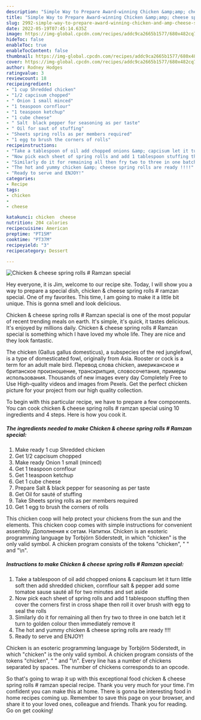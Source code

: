 ```yaml
---
description: "Simple Way to Prepare Award-winning Chicken &amp;amp; cheese spring rolls # Ramzan special"
title: "Simple Way to Prepare Award-winning Chicken &amp;amp; cheese spring rolls # Ramzan special"
slug: 2992-simple-way-to-prepare-award-winning-chicken-and-amp-cheese-spring-rolls-ramzan-special
date: 2022-05-19T07:45:14.635Z
image: https://img-global.cpcdn.com/recipes/addc9ca2665b1577/680x482cq70/chicken-cheese-spring-rolls-ramzan-special-recipe-main-photo.jpg
hideToc: false
enableToc: true
enableTocContent: false
thumbnail: https://img-global.cpcdn.com/recipes/addc9ca2665b1577/680x482cq70/chicken-cheese-spring-rolls-ramzan-special-recipe-main-photo.jpg
cover: https://img-global.cpcdn.com/recipes/addc9ca2665b1577/680x482cq70/chicken-cheese-spring-rolls-ramzan-special-recipe-main-photo.jpg
author: Rodney Hodges
ratingvalue: 3
reviewcount: 18
recipeingredient:
- "1 cup Shredded chicken"
- "1/2 capcisum chopped"
- " Onion 1 small minced"
- "1 teaspoon cornflour"
- "1 teaspoon ketchup"
- "1 cube cheese"
- " Salt  black pepper for seasoning as per taste"
- " Oil for saut of stuffing"
- "Sheets spring rolls as per members required"
- "1 egg to brush the corners of rolls"
recipeinstructions:
- "Take a tablespoon of oil add chopped onions &amp; capcisum let it turn little soft then add shredded chicken, cornflour salt &amp; pepper add some tomatoe sause sauté all for two minutes and set aside"
- "Now pick each sheet of spring rolls and add 1 tablespoon stuffing then cover the corners first in cross shape then roll it over brush with egg to seal the rolls"
- "Similarly do it for remaining all then fry two to three in one batch let it turn to golden colour then immediately remove it"
- "The hot and yummy chicken &amp; cheese spring rolls are ready !!!!"
- "Ready to serve and ENJOY!"
categories:
- Recipe
tags:
- chicken
- 
- cheese

katakunci: chicken  cheese 
nutrition: 204 calories
recipecuisine: American
preptime: "PT15M"
cooktime: "PT37M"
recipeyield: "3"
recipecategory: Dessert

---
```



![Chicken &amp; cheese spring rolls # Ramzan special](https://img-global.cpcdn.com/recipes/addc9ca2665b1577/680x482cq70/chicken-cheese-spring-rolls-ramzan-special-recipe-main-photo.jpg)

Hey everyone, it is Jim, welcome to our recipe site. Today, I will show you a way to prepare a special dish, chicken &amp; cheese spring rolls # ramzan special. One of my favorites. This time, I am going to make it a little bit unique. This is gonna smell and look delicious.

Chicken &amp; cheese spring rolls # Ramzan special is one of the most popular of recent trending meals on earth. It's simple, it's quick, it tastes delicious. It's enjoyed by millions daily. Chicken &amp; cheese spring rolls # Ramzan special is something which I have loved my whole life. They are nice and they look fantastic.

The chicken (Gallus gallus domesticus), a subspecies of the red junglefowl, is a type of domesticated fowl, originally from Asia. Rooster or cock is a term for an adult male bird. Перевод слова chicken, американское и британское произношение, транскрипция, словосочетания, примеры использования. Thousands of new images every day Completely Free to Use High-quality videos and images from Pexels. Get the perfect chicken picture for your project from our high quality collection.


To begin with this particular recipe, we have to prepare a few components. You can cook chicken &amp; cheese spring rolls # ramzan special using 10 ingredients and 4 steps. Here is how you cook it.

<!--inarticleads1-->

##### The ingredients needed to make Chicken &amp; cheese spring rolls # Ramzan special:

1. Make ready 1 cup Shredded chicken
1. Get 1/2 capcisum chopped
1. Make ready  Onion 1 small (minced)
1. Get 1 teaspoon cornflour
1. Get 1 teaspoon ketchup
1. Get 1 cube cheese
1. Prepare  Salt &amp; black pepper for seasoning as per taste
1. Get  Oil for sauté of stuffing
1. Take Sheets spring rolls as per members required
1. Get 1 egg to brush the corners of rolls


This chicken coop will help protect your chickens from the sun and the elements. This chicken coop comes with simple instructions for convenient assembly. Дополнения к сетам. Напитки. Chicken is an esoteric programming language by Torbjörn Söderstedt, in which &#34;chicken&#34; is the only valid symbol. A chicken program consists of the tokens &#34;chicken&#34;, &#34; &#34; and &#34;\n&#34;. 

<!--inarticleads2-->

##### Instructions to make Chicken &amp; cheese spring rolls # Ramzan special:

1. Take a tablespoon of oil add chopped onions &amp; capcisum let it turn little soft then add shredded chicken, cornflour salt &amp; pepper add some tomatoe sause sauté all for two minutes and set aside
1. Now pick each sheet of spring rolls and add 1 tablespoon stuffing then cover the corners first in cross shape then roll it over brush with egg to seal the rolls
1. Similarly do it for remaining all then fry two to three in one batch let it turn to golden colour then immediately remove it
1. The hot and yummy chicken &amp; cheese spring rolls are ready !!!!
1. Ready to serve and ENJOY!

Chicken is an esoteric programming language by Torbjörn Söderstedt, in which &#34;chicken&#34; is the only valid symbol. A chicken program consists of the tokens &#34;chicken&#34;, &#34; &#34; and &#34;\n&#34;. Every line has a number of chickens separated by spaces. The number of chickens corresponds to an opcode. 

So that's going to wrap it up with this exceptional food chicken &amp; cheese spring rolls # ramzan special recipe. Thank you very much for your time. I'm confident you can make this at home. There is gonna be interesting food in home recipes coming up. Remember to save this page on your browser, and share it to your loved ones, colleague and friends. Thank you for reading. Go on get cooking!
